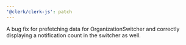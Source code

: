 ```yaml
---
'@clerk/clerk-js': patch
---
```


A bug fix for prefetching data for OrganizationSwitcher and correctly displaying a notification count in the switcher as well.
